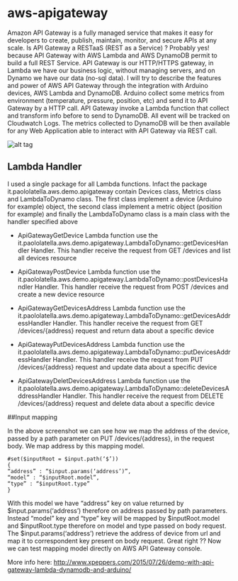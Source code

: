 # aws-apigateway

Amazon API Gateway is a fully managed service that makes it easy for developers to create, publish, maintain, monitor, and secure APIs at any scale. Is API Gateway a RESTaaS (REST as a Service) ? Probably yes! because API Gateway with AWS Lambda and AWS DynamoDB permit to build a full REST Service. API Gateway is our HTTP/HTTPS gateway, in Lambda we have our business logic, without managing servers, and on Dynamo we have our data (no-sql data). I will try to describe the features and power of AWS API Gateway through the integration with Arduino devices, AWS Lambda and DynamoDB. Arduino collect some metrics from environment (temperature, pressure, position, etc) and send it to API Gateway by a HTTP call. API Gateway invoke a Lambda function that collect and transform info before to send to DynamoDB. All event will be tracked on Cloudwatch Logs. The metrics collected to DynamoDB will be then available for any Web Application able to interact with API Gateway via REST call.

![alt tag](http://www.xpeppers.com/wp-content/uploads/2015/07/ResourcesAndMethods.png)

## Lambda Handler

I used a single package for all Lambda functions. Infact the package it.paololatella.aws.demo.apigateway  contain Devices class, Metrics class and LambdaToDynamo class. The first class implement a device (Arduino for example) object, the second class implement a metric object (position for example) and finally the LambdaToDynamo class is a main class with the handler specified above

* ApiGatewayGetDevice Lambda function use the it.paololatella.aws.demo.apigateway.LambdaToDynamo::getDevicesHandler Handler. This handler receive the request from GET /devices and list all devices resource

* ApiGatewayPostDevice Lambda function use the it.paololatella.aws.demo.apigateway.LambdaToDynamo::postDevicesHandler Handler. This handler receive the request from POST /devices and create a new device resource

* ApiGatewayGetDevicesAddress Lambda function use the it.paololatella.aws.demo.apigateway.LambdaToDynamo::getDevicesAddressHandler Handler. This handler receive the request from GET /devices/{address} request and return data about a specific device

* ApiGatewayPutDevicesAddress Lambda function use the it.paololatella.aws.demo.apigateway.LambdaToDynamo::putDevicesAddressHandler Handler. This handler receive the request from PUT /devices/{address} request and update data about a specific device

* ApiGatewayDeletDevicesAddress Lambda function use the 
it.paololatella.aws.demo.apigateway.LambdaToDynamo::deleteDevicesAddressHandler Handler. This handler receive the request from DELETE /devices/{address} request and delete data about a specific device

##Input mapping 

In the above screenshot we can see how we map the address of the device, passed by a path parameter on PUT /devices/{address}, in the request body. We map address by this mapping model.

```
#set($inputRoot = $input.path(‘$’))
{
“address” : “$input.params(‘address’)”,
“model” : “$inputRoot.model”,
“type” : “$inputRoot.type”
}
```

With this model we have “address” key on value returned by $input.params(‘address’) therefore on address passed by path parameters. Instead “model” key and “type” key will be mapped by $inputRoot.model and $inputRoot.type therefore on model and type passed on body request. The $input.params(‘address’) retrieve the address of device from url and map it to correspondent key present on body request. Great right ?? Now we can test mapping model directly on AWS API Gateway console.

More info here: http://www.xpeppers.com/2015/07/26/demo-with-api-gateway-lambda-dynamodb-and-arduino/

